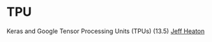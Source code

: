 # TPU

Keras and Google Tensor Processing Units (TPUs) (13.5) [Jeff Heaton](https://www.youtube.com/watch?v=Ygyf3NUqvSc)
